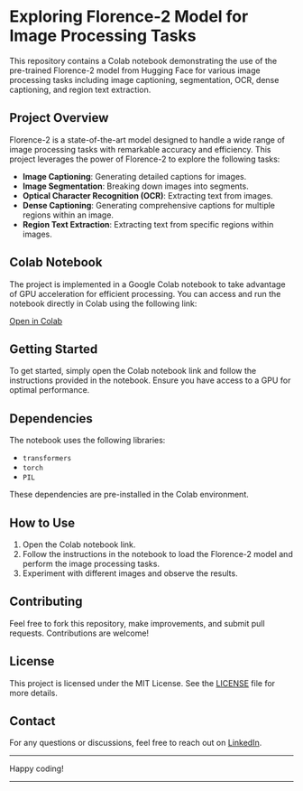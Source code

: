 # Exploring Florence-2 Model for Image Processing Tasks

This repository contains a Colab notebook demonstrating the use of the pre-trained Florence-2 model from Hugging Face for various image processing tasks including image captioning, segmentation, OCR, dense captioning, and region text extraction.

## Project Overview

Florence-2 is a state-of-the-art model designed to handle a wide range of image processing tasks with remarkable accuracy and efficiency. This project leverages the power of Florence-2 to explore the following tasks:
- **Image Captioning**: Generating detailed captions for images.
- **Image Segmentation**: Breaking down images into segments.
- **Optical Character Recognition (OCR)**: Extracting text from images.
- **Dense Captioning**: Generating comprehensive captions for multiple regions within an image.
- **Region Text Extraction**: Extracting text from specific regions within images.

## Colab Notebook

The project is implemented in a Google Colab notebook to take advantage of GPU acceleration for efficient processing. You can access and run the notebook directly in Colab using the following link:

[Open in Colab](https://github.com/ibad321/Florence-2-Model-for-Cv-task/blob/main/florence_2_model.ipynb)

## Getting Started

To get started, simply open the Colab notebook link and follow the instructions provided in the notebook. Ensure you have access to a GPU for optimal performance.

## Dependencies

The notebook uses the following libraries:
- `transformers`
- `torch`
- `PIL`

These dependencies are pre-installed in the Colab environment.

## How to Use

1. Open the Colab notebook link.
2. Follow the instructions in the notebook to load the Florence-2 model and perform the image processing tasks.
3. Experiment with different images and observe the results.

## Contributing

Feel free to fork this repository, make improvements, and submit pull requests. Contributions are welcome!

## License

This project is licensed under the MIT License. See the [LICENSE](LICENSE) file for more details.

## Contact

For any questions or discussions, feel free to reach out on [LinkedIn](https://www.linkedin.com/in/ibad321).

---

Happy coding!

---
